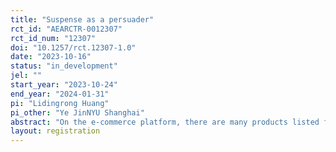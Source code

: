 ```yaml
---
title: "Suspense as a persuader"
rct_id: "AEARCTR-0012307"
rct_id_num: "12307"
doi: "10.1257/rct.12307-1.0"
date: "2023-10-16"
status: "in_development"
jel: ""
start_year: "2023-10-24"
end_year: "2024-01-31"
pi: "Lidingrong Huang"
pi_other: "Ye JinNYU Shanghai"
abstract: "On the e-commerce platform, there are many products listed for sale online. We can search for the products we want to buy and we click on the product thumbnails and be taken to a detailed online product page where the purchase decisions can be made. For a given product, we can create 3 parallel online product pages. People are randomised into one of them upon clicking on the product and randomisation is at individual-customer level using their unique customer IDs. In this field experiment we use the elements of suspense and surprise to persuade online customers to make favourable purchase decisions. We randomise customers into one control and two treatment groups. We explore how suspense influences customer behaviour."
layout: registration
---
```


